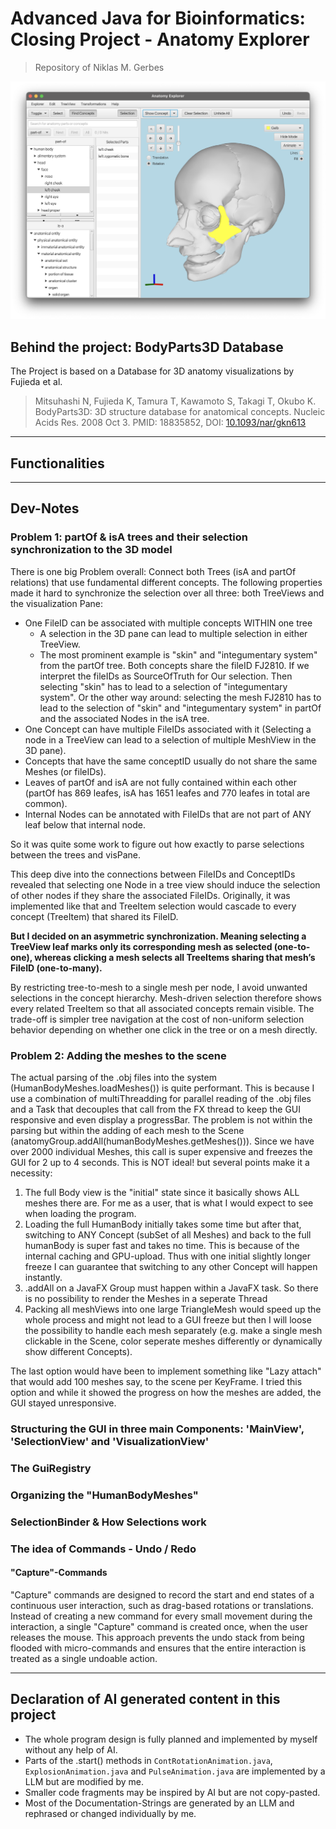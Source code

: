 # Advanced Java for Bioinformatics: Closing Project - Anatomy Explorer
> Repository of Niklas M. Gerbes

![Milestone_2_Release.png](img/Milestone_2_Release.png)


## Behind the project: BodyParts3D Database
The Project is based on a Database for 3D anatomy visualizations by Fujieda et al.

>Mitsuhashi N, Fujieda K, Tamura T, Kawamoto S, Takagi T, Okubo K.
BodyParts3D: 3D structure database for anatomical concepts.
Nucleic Acids Res. 2008 Oct 3.
PMID: 18835852, DOI: [10.1093/nar/gkn613](https://doi.org/10.1093/nar/gkn613)




---

## Functionalities




---

## Dev-Notes

### Problem 1: partOf & isA trees and their selection synchronization to the 3D model
There is one big Problem overall: Connect both Trees (isA and partOf relations) that use fundamental different
concepts. The following properties made it hard to synchronize the selection over all three: both TreeViews and the visualization Pane:
- One FileID can be associated with multiple concepts WITHIN one tree
  - A selection in the 3D pane can lead to multiple selection in either TreeView.
  - The most prominent example is "skin" and "integumentary system" from the partOf tree. Both concepts share the fileID FJ2810.
    If we interpret the fileIDs as SourceOfTruth for Our selection. Then selecting "skin" has to lead to a selection of "integumentary system".
    Or the other way around: selecting the mesh FJ2810 has to lead to the selection of "skin" and "integumentary system" in partOf and the associated Nodes in the isA tree.
- One Concept can have multiple FileIDs associated with it (Selecting a node in a TreeView can lead to a selection of multiple MeshView in the 3D pane).
- Concepts that have the same conceptID usually do not share the same Meshes (or fileIDs).
- Leaves of partOf and isA are not fully contained within each other (partOf has 869 leafes, isA has 1651 leafes and 770 leafes in total are common).
- Internal Nodes can be annotated with FileIDs that are not part of ANY leaf below that internal node.

So it was quite some work to figure out how exactly to parse selections between the trees and visPane.

This deep dive into the connections between FileIDs and ConceptIDs revealed
that selecting one Node in a tree view should induce the selection of other nodes if they share the associated FileIDs.
Originally, it was implemented like that and TreeItem selection would cascade to every concept (TreeItem) that shared its FileID.

**But I decided on an asymmetric synchronization. Meaning selecting a TreeView leaf marks only its corresponding mesh as
selected (one-to-one), whereas clicking a mesh selects all TreeItems sharing that mesh’s FileID (one-to-many).**

By restricting tree-to-mesh to a single mesh per node, I avoid unwanted selections in the concept hierarchy.
Mesh-driven selection therefore shows every related TreeItem so that all associated concepts remain visible.
The trade-off is simpler tree navigation at the cost of non-uniform selection behavior depending on whether one click
in the tree or on a mesh directly.


### Problem 2: Adding the meshes to the scene
The actual parsing of the .obj files into the system (HumanBodyMeshes.loadMeshes()) is quite performant. 
This is because I use a combination of multiThreadding for parallel reading of the .obj files and a Task<T> 
that decouples that call from the FX thread to keep the GUI responsive and even display a progressBar.
The problem is not within the parsing but within the adding of each mesh to the Scene 
(anatomyGroup.addAll(humanBodyMeshes.getMeshes())). Since we have over 2000 individual Meshes, this call is super expensive
and freezes the GUI for 2 up to 4 seconds. This is NOT ideal! but several points make it a necessity:
1. The full Body view is the "initial" state since it basically shows ALL meshes there are.
    For me as a user, that is what I would expect to see when loading the program.
2. Loading the full HumanBody initially takes some time but after that, switching to ANY Concept (subSet of all Meshes) and back
    to the full humanBody is super fast and takes no time. This is because of the internal caching and GPU-upload.
    Thus with one initial slightly longer freeze I can guarantee that switching to any other Concept will happen instantly.
3. .addAll on a JavaFX Group must happen within a JavaFX task. So there is no possibility to render the Meshes in a seperate
    Thread
4. Packing all meshViews into one large TriangleMesh would speed up the whole process and might not lead to a GUI freeze
    but then I will loose the possibility to handle each mesh separately (e.g. make a single mesh clickable in the Scene,
    color seperate meshes differently or dynamically show different Concepts).

The last option would have been to implement something like "Lazy attach" that would add 100 meshes say, to the scene
per KeyFrame. 
I tried this option and while it showed the progress on how the meshes are added, the GUI stayed unresponsive.


### Structuring the GUI in three main Components: 'MainView', 'SelectionView' and 'VisualizationView'


### The GuiRegistry


### Organizing the "HumanBodyMeshes"


### SelectionBinder & How Selections work


### The idea of Commands - Undo / Redo


#### "Capture"-Commands
"Capture" commands are designed to record the start and end states of a continuous user interaction,
such as drag-based rotations or translations. Instead of creating a new command for every small
movement during the interaction, a single "Capture" command is created once, when the user releases
the mouse. This approach prevents the undo stack from being flooded with micro-commands and ensures
that the entire interaction is treated as a single undoable action.




---

## Declaration of AI generated content in this project
- The whole program design is fully planned and implemented by myself without any help of AI.
- Parts of the .start() methods in `ContRotationAnimation.java`, `ExplosionAnimation.java` and `PulseAnimation.java` are implemented by a 
LLM but are modified by me.
- Smaller code fragments may be inspired by AI but are not copy-pasted.
- Most of the Documentation-Strings are generated by an LLM and rephrased or changed individually by me.
